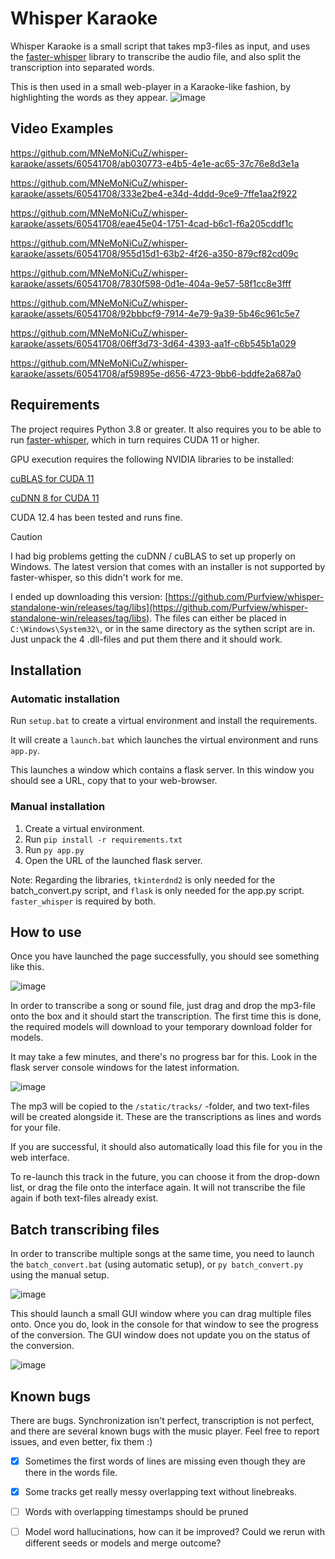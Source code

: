 # Whisper Karaoke
Whisper Karaoke is a small script that takes mp3-files as input, and uses the [faster-whisper](https://github.com/SYSTRAN/faster-whisper/) library to transcribe the audio file, and also split the transcription into separated words.

This is then used in a small web-player in a Karaoke-like fashion, by highlighting the words as they appear.
![image](https://github.com/MNeMoNiCuZ/whisper-karaoke/assets/60541708/3930f3a0-e46e-4a45-8cda-05fbab531a90)

## Video Examples
https://github.com/MNeMoNiCuZ/whisper-karaoke/assets/60541708/ab030773-e4b5-4e1e-ac65-37c76e8d3e1a

https://github.com/MNeMoNiCuZ/whisper-karaoke/assets/60541708/333e2be4-e34d-4ddd-9ce9-7ffe1aa2f922

https://github.com/MNeMoNiCuZ/whisper-karaoke/assets/60541708/eae45e04-1751-4cad-b6c1-f6a205cddf1c

https://github.com/MNeMoNiCuZ/whisper-karaoke/assets/60541708/955d15d1-63b2-4f26-a350-879cf82cd09c

https://github.com/MNeMoNiCuZ/whisper-karaoke/assets/60541708/7830f598-0d1e-404a-9e57-58f1cc8e3fff

https://github.com/MNeMoNiCuZ/whisper-karaoke/assets/60541708/92bbbcf9-7914-4e79-9a39-5b46c961c5e7

https://github.com/MNeMoNiCuZ/whisper-karaoke/assets/60541708/06ff3d73-3d64-4393-aa1f-c6b545b1a029

https://github.com/MNeMoNiCuZ/whisper-karaoke/assets/60541708/af59895e-d656-4723-9bb6-bddfe2a687a0




## Requirements
The project requires Python 3.8 or greater.
It also requires you to be able to run [faster-whisper](https://github.com/SYSTRAN/faster-whisper/), which in turn requires CUDA 11 or higher.

GPU execution requires the following NVIDIA libraries to be installed:

[cuBLAS for CUDA 11](https://developer.nvidia.com/cublas)

[cuDNN 8 for CUDA 11](https://developer.nvidia.com/cudnn-downloads)

CUDA 12.4 has been tested and runs fine.

> [!CAUTION]
> I had big problems getting the cuDNN / cuBLAS to set up properly on Windows. The latest version that comes with an installer is not supported by faster-whisper, so this didn't work for me.
> 
> I ended up downloading this version: [https://github.com/Purfview/whisper-standalone-win/releases/tag/libs](https://github.com/Purfview/whisper-standalone-win/releases/tag/libs). The files can either be placed in `C:\Windows\System32\`, or in the same directory as the sythen script are in. Just unpack the 4 .dll-files and put them there and it should work.


## Installation
### Automatic installation
Run `setup.bat` to create a virtual environment and install the requirements.

It will create a `launch.bat` which launches the virtual environment and runs `app.py`.

This launches a window which contains a flask server. In this window you should see a URL, copy that to your web-browser.

### Manual installation
1. Create a virtual environment.
2. Run `pip install -r requirements.txt`
3. Run `py app.py`
4. Open the URL of the launched flask server.

Note: Regarding the libraries, `tkinterdnd2` is only needed for the batch_convert.py script, and `flask` is only needed for the app.py script. `faster_whisper` is required by both.

## How to use
Once you have launched the page successfully, you should see something like this.

![image](https://github.com/MNeMoNiCuZ/whisper-karaoke/assets/60541708/65197d99-1d27-49f8-a035-631de54a9ac1)

In order to transcribe a song or sound file, just drag and drop the mp3-file onto the box and it should start the transcription. The first time this is done, the required models will download to your temporary download folder for models.

It may take a few minutes, and there's no progress bar for this. Look in the flask server console windows for the latest information.

![image](https://github.com/MNeMoNiCuZ/whisper-karaoke/assets/60541708/37d2012d-2349-48d3-af27-2acd80f5c4b8)

The mp3 will be copied to the `/static/tracks/` -folder, and two text-files will be created alongside it. These are the transcriptions as lines and words for your file.

If you are successful, it should also automatically load this file for you in the web interface.

To re-launch this track in the future, you can choose it from the drop-down list, or drag the file onto the interface again. It will not transcribe the file again if both text-files already exist.

## Batch transcribing files
In order to transcribe multiple songs at the same time, you need to launch the `batch_convert.bat` (using automatic setup), or `py batch_convert.py` using the manual setup.

![image](https://github.com/MNeMoNiCuZ/whisper-karaoke/assets/60541708/f43e1313-08b1-42a7-84c6-44b5bb796936)

This should launch a small GUI window where you can drag multiple files onto. Once you do, look in the console for that window to see the progress of the conversion. The GUI window does not update you on the status of the conversion.

![image](https://github.com/MNeMoNiCuZ/whisper-karaoke/assets/60541708/9c01d02b-61f6-4f4c-a66b-095fa4fd9a7a)



## Known bugs
There are bugs. Synchronization isn't perfect, transcription is not perfect, and there are several known bugs with the music player.
Feel free to report issues, and even better, fix them :)

- [x] Sometimes the first words of lines are missing even though they are there in the words file.

- [x] Some tracks get really  messy overlapping text without linebreaks.

- [ ] Words with overlapping timestamps should be pruned
 
- [ ] Model word hallucinations, how can it be improved? Could we rerun with different seeds or models and merge outcome?
